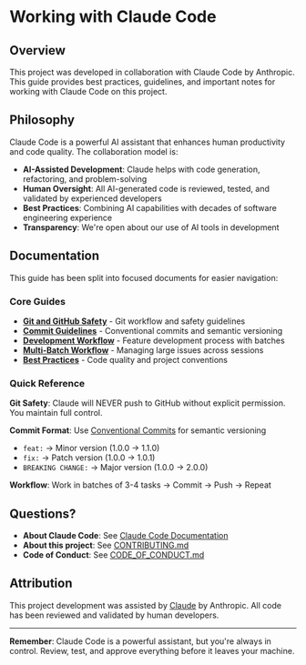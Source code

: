 # Working with Claude Code

## Overview

This project was developed in collaboration with Claude Code by Anthropic. This guide provides best practices, guidelines, and important notes for working with Claude Code on this project.

## Philosophy

Claude Code is a powerful AI assistant that enhances human productivity and code quality. The collaboration model is:

- **AI-Assisted Development**: Claude helps with code generation, refactoring, and problem-solving
- **Human Oversight**: All AI-generated code is reviewed, tested, and validated by experienced developers
- **Best Practices**: Combining AI capabilities with decades of software engineering experience
- **Transparency**: We're open about our use of AI tools in development

## Documentation

This guide has been split into focused documents for easier navigation:

### Core Guides

- **[Git and GitHub Safety](./docs/claude/git-safety.md)** - Git workflow and safety guidelines
- **[Commit Guidelines](./docs/claude/commit-guidelines.md)** - Conventional commits and semantic versioning
- **[Development Workflow](./docs/claude/workflow.md)** - Feature development process with batches
- **[Multi-Batch Workflow](./docs/claude/multi-batch-workflow.md)** - Managing large issues across sessions
- **[Best Practices](./docs/claude/best-practices.md)** - Code quality and project conventions

### Quick Reference

**Git Safety**: Claude will NEVER push to GitHub without explicit permission. You maintain full control.

**Commit Format**: Use [Conventional Commits](https://www.conventionalcommits.org/) for semantic versioning
- `feat:` → Minor version (1.0.0 → 1.1.0)
- `fix:` → Patch version (1.0.0 → 1.0.1)
- `BREAKING CHANGE:` → Major version (1.0.0 → 2.0.0)

**Workflow**: Work in batches of 3-4 tasks → Commit → Push → Repeat

## Questions?

- **About Claude Code**: See [Claude Code Documentation](https://docs.claude.com/claude-code)
- **About this project**: See [CONTRIBUTING.md](./CONTRIBUTING.md)
- **Code of Conduct**: See [CODE_OF_CONDUCT.md](./CODE_OF_CONDUCT.md)

## Attribution

This project development was assisted by [Claude](https://claude.ai) by Anthropic. All code has been reviewed and validated by human developers.

---

**Remember**: Claude Code is a powerful assistant, but you're always in control. Review, test, and approve everything before it leaves your machine.
